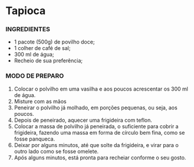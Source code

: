 <h1>Tapioca</h1>

<h3>INGREDIENTES</h3>

 - 1 pacote (500g) de povilho doce;
 - 1 colher de café de sal;
 - 300 ml de água;
 - Recheio de sua preferência;

 <h3> MODO DE PREPARO </h3>

 1. Colocar o polvilho em uma vasilha e aos poucos acrescentar os 300 ml de água.
 2. Misture com as mãos
 3. Peneirar o polvilho já molhado, em porções pequenas, ou seja, aos poucos.
 4. Depois de peneirado, aquecer uma frigideira com teflon.
 5. Colocar a massa de polvilho já peneirada, o suficiente para cobrir a frigideira, fazendo uma massa em forma de círculo bem fina, como se fosse panqueca.
 6. Deixar por alguns minutos, até que solte da frigideira, e virar para o outro lado como se fosse omelete.
 7. Após alguns minutos, está pronta para recheiar conforme o seu gosto.
